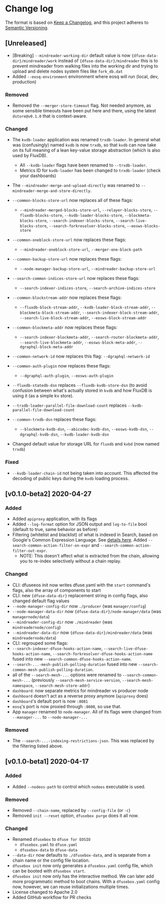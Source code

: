 # Change log

The format is based on [Keep a Changelog](https://keepachangelog.com/en/1.0.0/),
and this project adheres to [Semantic Versioning](https://semver.org/spec/v2.0.0.html).

## [Unreleased]
* [Breaking] `--mindreader-working-dir` default value is now `{dfuse-data-dir}/mindreader/work` instead of `{dfuse-data-dir}/mindreader` this is to prevent mindreader from walking files into the working dir and trying to upload and delete nodes system files like `fork_db.dat`
* Added `--eosq-environment` environment where eosq will run (local, dev, production)

### Removed

* Removed the `--merger-store-timeout` flag.  Not needed anymore, as some sensible timeouts have been put here and there, using the latest `dstore@v0.1.0` that is context-aware.

### Changed

* The `kvdb-loader` application was renamed `trxdb-loader`. In general what was (confusingly) named `kvdb` is now `trxdb`, so that `kvdb` can now take on its full meaning of a lean key-value storage abstraction (which is also used by FluxDB).
   * All `--kvdb-loader` flags have been renamed to `--trxdb-loader`.
   * Metrics ID for `kvdb-loader` has been changed to `trxdb-loader` (check your dashboards)
* The `--mindreader-merge-and-upload-directly` was renamed to `--mindreader-merge-and-store-directly`.
* `--common-blocks-store-url` now replaces all of these flags:
    * `--mindreader-merged-blocks-store-url`, `--relayer-blocks-store`, `--fluxdb-blocks-store`, `--kvdb-loader-blocks-store`, `--blockmeta-blocks-store`, `--search-indexer-blocks-store`, `--search-live-blocks-store`, `--search-forkresolver-blocks-store`, `--eosws-blocks-store`
* `--common-oneblock-store-url` now replaces these flags:
    *  `--mindreader-oneblock-store-url`, `--merger-one-block-path`
* `--common-backup-store-url` now replaces these flags:
    * `--node-manager-backup-store-url`, `--mindreader-backup-store-url`
* `--search-common-indices-store-url` now replaces these flags:
    * `--search-indexer-indices-store`, `--search-archive-indices-store`
* `--common-blockstream-addr` now replaces these flags:
    * `--fluxdb-block-stream-addr`, `--kvdb-loader-block-stream-addr`, `--blockmeta-block-stream-addr`, `--search-indexer-block-stream-addr`, `--search-live-block-stream-addr`, `--eosws-block-stream-addr`
* `--common-blockmeta-addr` now replaces these flags:
    * `--search-indexer-blockmeta-addr`, `--search-router-blockmeta-addr`, `--search-live-blockmeta-addr`, `--eosws-block-meta-addr`, `--dgraphql-block-meta-addr`
* `--common-network-id` now replaces this flag: `--dgraphql-network-id`
* `--common-auth-plugin` now replaces these flags:
    * `--dgraphql-auth-plugin`, `--eosws-auth-plugin`
* `--fluxdb-statedb-dsn` replaces `--fluxdb-kvdb-store-dsn` (to avoid confusion between what's actually stored in `kvdb` and how FluxDB is using it (as a simple kv store).
* `--trxdb-loader-parallel-file-download-count` replaces `--kvdb-parallel-file-download-count`
* `--common-trxdb-dsn` replaces these flags:
    * `--blockmeta-kvdb-dsn`, `--abicodec-kvdb-dsn`, `--eosws-kvdb-dsn`, `--dgraphql-kvdb-dsn`, `--kvdb-loader-kvdb-dsn`

* Changed default value for storage URL for `fluxdb` and `kvbd` (now named `trxdb`)

### Fixed

* `--kvdb-loader-chain-id` not being taken into account. This affected the decoding of public keys during the `kvdb` loading process.


## [v0.1.0-beta2] 2020-04-27

### Added
* Added `apiproxy` application, with its flags
* Added `--log-format` option for JSON output and `log-to-file` bool (default to true, same behavior as before)
* Filtering (whitelist and blacklist) of what is indexed in Search, based on Google's Common Expression Language.  See [details here](./search/README.md). Added `--search-common-action-filter-on-expr` and `--search-common-action-filter-out-expr`.
    * NOTE: This doesn't affect what is extracted from the chain, allowing you to re-index selectively without a chain replay.

### Changed
* CLI: dfuseeos init now writes dfuse.yaml with the `start` command's flags, also the array of components to start
* CLI: new `{dfuse-data-dir}` replacement string in config flags, also changed default flag values
 * `--node-manager-config-dir` now `./producer` (was `manager/config`)
 * `--node-manager-data-dir` now `{dfuse-data-dir}/node-manager/data` (was `managernode/data`)
 * `--mindreader-config-dir` now `./mindreader` (was `mindreadernode/config`)
 * `--mindreader-data-dir` now `{dfuse-data-dir}/mindreader/data` (was `mindreadernode/data`)
* CLI: regrouped some flags:
 * `--search-indexer-dfuse-hooks-action-name`, `--search-live-dfuse-hooks-action-name`, `--search-forkresolver-dfuse-hooks-action-name` fused into new `--search-common-dfuse-hooks-action-name`.
 * `--search-...-mesh-publish-polling-duration` fused into new `--search-common-mesh-publish-polling-duration`.
 * all of the `--search-mesh-...` options were renamed to `--search-common-mesh-...` (previously `--search-mesh-service-version`, `--search-mesh-namespace`, `--search-mesh-store-addr`)
* `dashboard`: now separate metrics for mindreader vs producer node
* `dashboard` doesn't act as a reverse proxy anymore (`apiproxy` does)
* `dashboard`'s default port is now `:8081`
* `eosq`'s port is now proxied through `:8080`, so use that.
* App `manager` renamed to `node-manager`. All of its flags were changed from `--manager-...` to `--node-manager-...`

### Removed
* The `--search-...-indexing-restrictions-json`.  This was replaced by the filtering listed above.

## [v0.1.0-beta1] 2020-04-17

### Added
* Added `--nodeos-path` to control which `nodeos` executable is used.

### Removed
* Removed `--chain-name`, replaced by `--config-file` (or `-c`)
* Removed `init --reset` option, `dfusebox purge` does it all now.

### Changed
* Renamed `dfusebox` to `dfuse for EOSIO`
  * `dfusebox.yaml` to `dfuse.yaml`
  * `dfusebox-data` to `dfuse-data`
* `--data-dir` now defaults to `./dfusebox-data`, and is separate from a chain name or the config file location.
* `dfusebox init` now only generates a `dfusebox.yaml` config file, which can be booted with `dfusebox start`.
* `dfusebox init` now only has the interactive method. We can later add more programmatic method to boot chains.  With a `dfusebox.yaml` config now, however, we can reuse initializations multiple times.
* License changed to Apache 2.0
* Added GitHub workflow for PR checks

